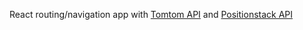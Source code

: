 React routing/navigation app with [Tomtom API](https://developer.tomtom.com/) and [Positionstack API](https://positionstack.com/)
